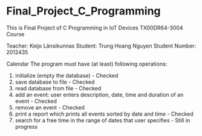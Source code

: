 # Final_Project_C_Programming
 
This is Final Project of C Programming in IoT Devices TX00DR64-3004 Course

Teacher: Keijo Länsikunnas
Student: Trung Hoang Nguyen
Student Number: 2012435

Calendar The program must have (at least) following operations:
1. initialize (empty the database) - Checked 
2. save database to file - Checked 
3. read database from file - Checked 
4. add an event: user enters description, date, time and duration of an event - Checked 
5. remove an event - Checked 
6. print a report which prints all events sorted by date and time - Checked 
7. search for a free time in the range of dates that user specifies - Still in progress 
